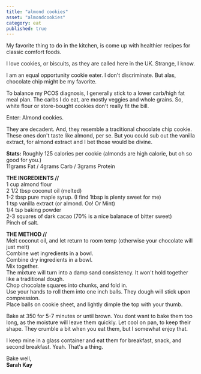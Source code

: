 ```yaml
---
title: "almond cookies"
asset: "almondcookies" 
category: eat
published: true
---
```


My favorite thing to do in the kitchen, is come up with healthier recipes for classic comfort foods.

I love cookies, or biscuits, as they are called here in the UK. Strange, I know. 

I am an equal opportunity cookie eater. I don't discriminate. But alas, chocolate chip might be my favorite. 

To balance my PCOS diagnosis, I generally stick to a lower carb/high fat meal plan. The carbs I do eat, are mostly veggies and whole grains. So, white flour or store-bought cookies don't really fit the bill.

Enter: Almond cookies.

They are decadent. And, they resemble a traditional chocolate chip cookie. These ones don't taste like almond, per se. But you could sub out the vanilla extract, for almond extract and I bet those would be divine.

**Stats:** Roughly 125 calories per cookie (almonds are high calorie, but oh so good for you.)
</br> 11grams Fat / 4grams Carb / 3grams Protein

**THE INGREDIENTS //**
</br> 1 cup almond flour
</br> 2 1/2 tbsp coconut oil (melted)
</br> 1-2 tbsp pure maple syrup. (I find 1tbsp is plenty sweet for me)
</br> 1 tsp vanilla extract (or almond. Oo! Or Mint)
</br> 1/4 tsp baking powder
</br> 2-3 squares of dark cacao (70% is a nice balanace of bitter sweet)
</br> Pinch of salt.

**THE METHOD //**
</br> Melt coconut oil, and let return to room temp (otherwise your chocolate will just melt)
</br> Combine wet ingredients in a bowl.
</br> Combine dry ingredients in a bowl.
</br> Mix together.
</br> The mixture will turn into a damp sand consistency. It won't hold together like a traditional dough.
</br> Chop chocolate squares into chunks, and fold in.
</br> Use your hands to roll them into one inch balls. They dough will stick upon compression.
</br> Place balls on cookie sheet, and lightly dimple the top with your thumb.

Bake at 350 for 5-7 minutes or until brown. You dont want to bake them too long, as the moisture will leave them quickly.
Let cool on pan, to keep their shape. They crumble a bit when you eat them, but I somewhat enjoy that.

I keep mine in a glass container and eat them for breakfast, snack, and second breakfast. Yeah. That's a thing.

Bake well,
</br> **Sarah Kay**

